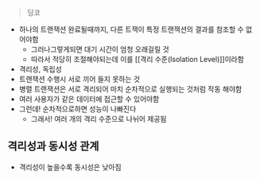 > 딩코
- 하나의 트랜잭션 완료될때까지, 다른 트잭이 특정 트랜잭션의 결과를 참조할 수 없어야함
	- 그러나그렇게되면 대기 시간이 엄청 오래걸릴 것
	- 따라서 적당히 조절해야되는데 이를 [[격리 수준(Isolation Level)]]이라함
- 격리성, 독립성
- 트랜잭션 수행시 서로 끼어 들지 못하는 것
- 병렬 트랜잭션은 서로 격리되어 마치 순차적으로 실행되는 것처럼 작동 해야함
- 여러 사용자가 같은 데이터에 접근할 수 있어야함
- 그런데! 순차적으로하면 성능이 나빠진다
	- 그래서! 여러 개의 격리 수준으로 나뉘어 제공됨

## 격리성과 동시성 관계
- 격리성이 높을수록 동시성은 낮아짐